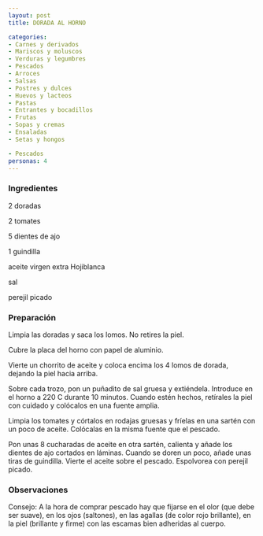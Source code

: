 ```yaml
---
layout: post
title: DORADA AL HORNO

categories:
- Carnes y derivados
- Mariscos y moluscos
- Verduras y legumbres
- Pescados
- Arroces
- Salsas
- Postres y dulces
- Huevos y lacteos
- Pastas
- Entrantes y bocadillos
- Frutas
- Sopas y cremas
- Ensaladas
- Setas y hongos

- Pescados
personas: 4 
---
```

<h3>Ingredientes</h3>
2 doradas

2 tomates

5 dientes de ajo

1 guindilla

aceite virgen extra Hojiblanca

sal

perejil picado

<h3>Preparación</h3>
Limpia las doradas y saca los lomos. No retires la piel.

Cubre la placa del horno con papel de aluminio.

Vierte un chorrito de aceite y coloca encima los 4 lomos de dorada, dejando la piel hacia arriba.

Sobre cada trozo, pon un puñadito de sal gruesa y extiéndela. Introduce en el horno a 220 C durante 10 minutos. Cuando estén hechos, retírales la piel con cuidado y colócalos en una fuente amplia.

Limpia los tomates y córtalos en rodajas gruesas y fríelas en una sartén con un poco de aceite. Colócalas en la misma fuente que el pescado.

Pon unas 8 cucharadas de aceite en otra sartén, calienta y añade los dientes de ajo cortados en láminas. Cuando se doren un poco, añade unas tiras de guindilla. Vierte el aceite sobre el pescado. Espolvorea con perejil picado.

<h3>Observaciones</h3>
Consejo: A la hora de comprar pescado hay que fijarse en el olor (que debe ser suave), en los ojos (saltones), en las agallas (de color rojo brillante), en la piel (brillante y firme) con las escamas bien adheridas al cuerpo.

